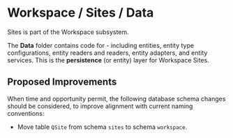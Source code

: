 # Workspace / Sites / Data

Sites is part of the Workspace subsystem.
  
The **Data** folder contains code for - including entities, entity type configurations, entity readers and readers, entity adapters, and entity services. This is the **persistence** (or entity) layer for Workspace Sites.

## Proposed Improvements

When time and opportunity permit, the following database schema changes should be considered, to improve alignment with current naming conventions:

* Move table `QSite` from schema `sites` to schema `workspace`.
